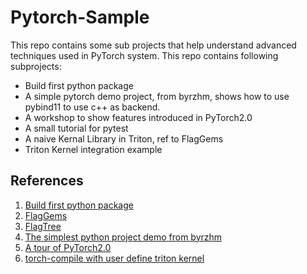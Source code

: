 # Pytorch-Sample
This repo contains some sub projects that help understand advanced techniques used in PyTorch system. This repo contains following subprojects:
* Build first python package
* A simple pytorch demo project, from byrzhm, shows how to use pybind11 to use c++ as backend.
* A workshop to show features introduced in PyTorch2.0
* A small tutorial for pytest
* A naive Kernal Library in Triton, ref to FlagGems
* Triton Kernel integration example

## References
1. [Build first python package](https://medium.com/@ebimsv/building-python-packages-07fbfbb959a9)
2. [FlagGems](https://github.com/FlagOpen/FlagGems)
3. [FlagTree](https://github.com/FlagTree/flagtree)
4. [The simplest python project demo from byrzhm](https://github.com/byrzhm/cuda-examples)
5. [A tour of PyTorch2.0](https://shashankprasanna.com/workshops/a-tour-of-pytorch2/)
6. [torch-compile with user define triton kernel](https://colab.research.google.com/github/pytorch/tutorials/blob/gh-pages/_downloads/f827f181506a79226f4ffbcf7c9a5a50/torch_compile_user_defined_triton_kernel_tutorial.ipynb#scrollTo=TPb8ir5Vjt2M)

